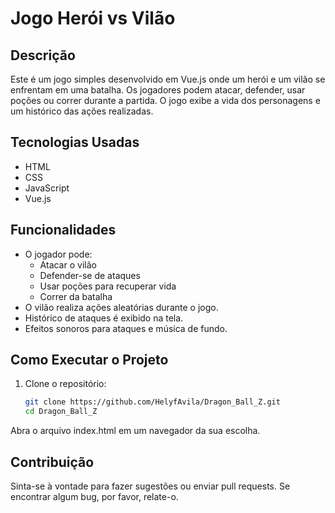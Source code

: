 # Jogo Herói vs Vilão

## Descrição

Este é um jogo simples desenvolvido em Vue.js onde um herói e um vilão se enfrentam em uma batalha. Os jogadores podem atacar, defender, usar poções ou correr durante a partida. O jogo exibe a vida dos personagens e um histórico das ações realizadas.

## Tecnologias Usadas

- HTML
- CSS
- JavaScript
- Vue.js

## Funcionalidades

- O jogador pode:
  - Atacar o vilão
  - Defender-se de ataques
  - Usar poções para recuperar vida
  - Correr da batalha
- O vilão realiza ações aleatórias durante o jogo.
- Histórico de ataques é exibido na tela.
- Efeitos sonoros para ataques e música de fundo.



## Como Executar o Projeto

1. Clone o repositório:
   ```bash
   git clone https://github.com/HelyfAvila/Dragon_Ball_Z.git
   cd Dragon_Ball_Z
Abra o arquivo index.html em um navegador da sua escolha.


## Contribuição
Sinta-se à vontade para fazer sugestões ou enviar pull requests. Se encontrar algum bug, por favor, relate-o.
